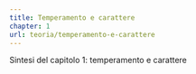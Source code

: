 ```yaml
---
title: Temperamento e carattere
chapter: 1
url: teoria/temperamento-e-carattere
---
```

Sintesi del capitolo 1: temperamento e carattere